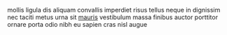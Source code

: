 mollis ligula dis aliquam convallis imperdiet risus tellus neque in dignissim
nec taciti metus urna sit [mauris](generated_webpages/metus3.md) vestibulum
massa finibus auctor porttitor ornare porta odio nibh eu sapien cras nisl augue